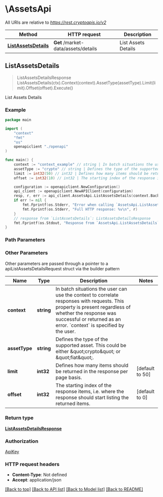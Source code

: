 # \AssetsApi

All URIs are relative to *https://rest.cryptoapis.io/v2*

Method | HTTP request | Description
------------- | ------------- | -------------
[**ListAssetsDetails**](AssetsApi.md#ListAssetsDetails) | **Get** /market-data/assets/details | List Assets Details



## ListAssetsDetails

> ListAssetsDetailsResponse ListAssetsDetails(ctx).Context(context).AssetType(assetType).Limit(limit).Offset(offset).Execute()

List Assets Details



### Example

```go
package main

import (
    "context"
    "fmt"
    "os"
    openapiclient "./openapi"
)

func main() {
    context := "context_example" // string | In batch situations the user can use the context to correlate responses with requests. This property is present regardless of whether the response was successful or returned as an error. `context` is specified by the user. (optional)
    assetType := "crypto" // string | Defines the type of the supported asset. This could be either \"crypto\" or \"fiat\". (optional)
    limit := int32(50) // int32 | Defines how many items should be returned in the response per page basis. (optional) (default to 50)
    offset := int32(10) // int32 | The starting index of the response items, i.e. where the response should start listing the returned items. (optional) (default to 0)

    configuration := openapiclient.NewConfiguration()
    api_client := openapiclient.NewAPIClient(configuration)
    resp, r, err := api_client.AssetsApi.ListAssetsDetails(context.Background()).Context(context).AssetType(assetType).Limit(limit).Offset(offset).Execute()
    if err != nil {
        fmt.Fprintf(os.Stderr, "Error when calling `AssetsApi.ListAssetsDetails``: %v\n", err)
        fmt.Fprintf(os.Stderr, "Full HTTP response: %v\n", r)
    }
    // response from `ListAssetsDetails`: ListAssetsDetailsResponse
    fmt.Fprintf(os.Stdout, "Response from `AssetsApi.ListAssetsDetails`: %v\n", resp)
}
```

### Path Parameters



### Other Parameters

Other parameters are passed through a pointer to a apiListAssetsDetailsRequest struct via the builder pattern


Name | Type | Description  | Notes
------------- | ------------- | ------------- | -------------
 **context** | **string** | In batch situations the user can use the context to correlate responses with requests. This property is present regardless of whether the response was successful or returned as an error. &#x60;context&#x60; is specified by the user. | 
 **assetType** | **string** | Defines the type of the supported asset. This could be either \&quot;crypto\&quot; or \&quot;fiat\&quot;. | 
 **limit** | **int32** | Defines how many items should be returned in the response per page basis. | [default to 50]
 **offset** | **int32** | The starting index of the response items, i.e. where the response should start listing the returned items. | [default to 0]

### Return type

[**ListAssetsDetailsResponse**](ListAssetsDetailsResponse.md)

### Authorization

[ApiKey](../README.md#ApiKey)

### HTTP request headers

- **Content-Type**: Not defined
- **Accept**: application/json

[[Back to top]](#) [[Back to API list]](../README.md#documentation-for-api-endpoints)
[[Back to Model list]](../README.md#documentation-for-models)
[[Back to README]](../README.md)


